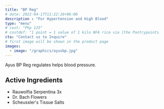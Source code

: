 ```yaml
---
title: "BP Reg"
# date: 2022-04-17T11:22:16+06:00
description : "For Hypertension and High Blood"
type: "menu"
# cost: "Php 125"
# costdef: "1 point = 1 value of 1 kilo NFA rice via [the Pantrypoints system](https://pantrypoints.com)"
cta: "Contact us to Inquire"
# first image will be shown in the product page
images:
  - image: "/graphics/ayusbp.jpg"
---
```



Ayus BP Reg regulates helps blood pressure.


<!-- For blood pressure control -->

## Active Ingredients

- Rauwolfia Serpentina 3x
- Dr. Bach Flowers
- Scheussler's Tissue Salts

